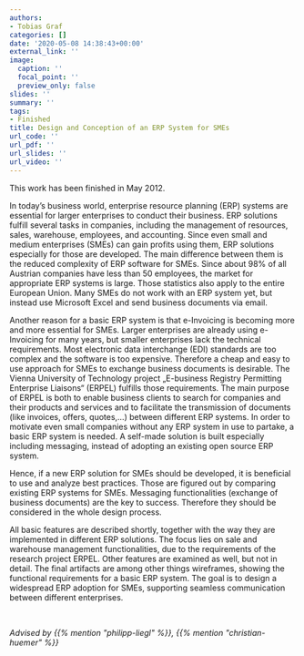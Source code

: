 ```yaml
---
authors:
- Tobias Graf
categories: []
date: '2020-05-08 14:38:43+00:00'
external_link: ''
image:
  caption: ''
  focal_point: ''
  preview_only: false
slides: ''
summary: ''
tags:
- Finished
title: Design and Conception of an ERP System for SMEs
url_code: ''
url_pdf: ''
url_slides: ''
url_video: ''
---
```


This work has been finished in May 2012.

In today’s business world, enterprise resource planning (ERP) systems are essential for larger enterprises to conduct their business. ERP solutions fulfill several tasks in companies, including the management of resources, sales, warehouse, employees, and accounting. Since even small and medium enterprises (SMEs) can gain profits using them, ERP solutions especially for those are developed. The main difference between them is the reduced complexity of ERP software for SMEs. Since about 98% of all Austrian companies have less than 50 employees, the market for appropriate ERP systems is large. Those statistics also apply to the entire European Union. Many SMEs do not work with an ERP system yet, but instead use Microsoft Excel and send business documents via email.

Another reason for a basic ERP system is that e-Invoicing is becoming more and more essential for SMEs. Larger enterprises are already using e-Invoicing for many years, but smaller enterprises lack the technical requirements. Most electronic data interchange (EDI) standards are too complex and the software is too expensive. Therefore a cheap and easy to use approach for SMEs to exchange business documents is desirable. The Vienna University of Technology project „E-business Registry Permitting Enterprise Liaisons“ (ERPEL) fulfills those requirements. The main purpose of ERPEL is both to enable business clients to search for companies and their products and services and to facilitate the transmission of documents (like invoices, offers, quotes,…) between different ERP systems. In order to motivate even small companies without any ERP system in use to partake, a basic ERP system is needed. A self-made solution is built especially including messaging, instead of adopting an existing open source ERP system.

Hence, if a new ERP solution for SMEs should be developed, it is beneficial to use and analyze best practices. Those are figured out by comparing existing ERP systems for SMEs. Messaging functionalities (exchange of business documents) are the key to success. Therefore they should be considered in the whole design process.

All basic features are described shortly, together with the way they are implemented in different ERP solutions. The focus lies on sale and warehouse management functionalities, due to the requirements of the research project ERPEL. Other features are examined as well, but not in detail. The final artifacts are among other things wireframes, showing the functional requirements for a basic ERP system. The goal is to design a widespread ERP adoption for SMEs, supporting seamless communication between different enterprises.

&nbsp;

*Advised by {{% mention "philipp-liegl" %}}, {{% mention "christian-huemer" %}}*